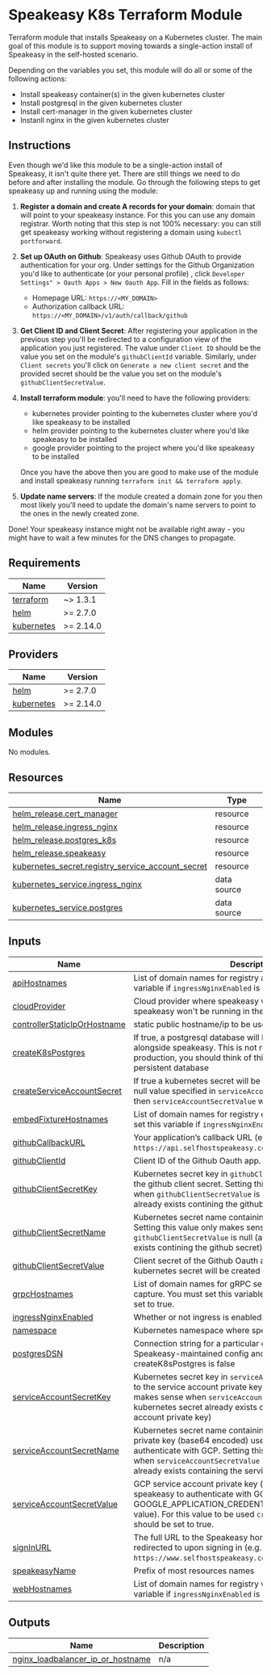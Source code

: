 # Speakeasy K8s Terraform Module

Terraform module that installs Speakeasy on a Kubernetes cluster. The main goal of this module is to support moving towards a single-action install of Speakeasy in the self-hosted scenario.

Depending on the variables you set, this module will do all or some of the following actions:

- Install speakeasy container(s) in the given kubernetes cluster
- Install postgresql in the given kubernetes cluster
- Install cert-manager in the given kubernetes cluster
- Instanll nginx in the given kubernetes cluster

## Instructions

Even though we'd like this module to be a single-action install of Speakeasy, it isn't quite there yet. There are still things we need to do before and after installing the module. Go through the following steps to get speakeasy up and running using the module:

1. **Register a domain and create A records for your domain**: domain that will point to your speakeasy instance. For this you can use any domain registrar. Worth noting that this step is not 100% necessary: you can still get speakeasy working without registering a domain using `kubectl portforward`.
1. **Set up OAuth on Github**: Speakeasy uses Github OAuth to provide authentication for your org. Under settings for the Github Organization you'd like to authenticate (or your personal profile) , click `Developer Settings" > Oauth Apps > New Oauth App`. Fill in the fields as follows:

   - Homepage URL: `https://<MY_DOMAIN>`
   - Authorization callback URL: `https://<MY_DOMAIN>/v1/auth/callback/github`

1. **Get Client ID and Client Secret**: After registering your application in the previous step you'll be redirected to a configuration view of the application you just registered. The value under `Client ID` should be the value you set on the module's `githubClientId` variable. Similarly, under `Client secrets` you'll click on `Generate a new client secret` and the provided secret should be the value you set on the module's `githubClientSecretValue`.
1. **Install terraform module**: you'll need to have the following providers:

   - kubernetes provider pointing to the kubernetes cluster where you'd like speakeasy to be installed
   - helm provider pointing to the kubernetes cluster where you'd like speakeasy to be installed
   - google provider pointing to the project where you'd like speakeasy to be installed

   Once you have the above then you are good to make use of the module and install speakeasy running `terraform init && terraform apply`.

1. **Update name servers**: If the module created a domain zone for you then most likely you'll need to update the domain's name servers to point to the ones in the newly created zone.

Done! Your speakeasy instance might not be available right away - you might have to wait a few minutes for the DNS changes to propagate.

## Requirements

| Name                                                                        | Version   |
| --------------------------------------------------------------------------- | --------- |
| <a name="requirement_terraform"></a> [terraform](#requirement_terraform)    | ~> 1.3.1  |
| <a name="requirement_helm"></a> [helm](#requirement_helm)                   | >= 2.7.0  |
| <a name="requirement_kubernetes"></a> [kubernetes](#requirement_kubernetes) | >= 2.14.0 |

## Providers

| Name                                                                  | Version   |
| --------------------------------------------------------------------- | --------- |
| <a name="provider_helm"></a> [helm](#provider_helm)                   | >= 2.7.0  |
| <a name="provider_kubernetes"></a> [kubernetes](#provider_kubernetes) | >= 2.14.0 |

## Modules

No modules.

## Resources

| Name                                                                                                                                           | Type        |
| ---------------------------------------------------------------------------------------------------------------------------------------------- | ----------- |
| [helm_release.cert_manager](https://registry.terraform.io/providers/hashicorp/helm/latest/docs/resources/release)                              | resource    |
| [helm_release.ingress_nginx](https://registry.terraform.io/providers/hashicorp/helm/latest/docs/resources/release)                             | resource    |
| [helm_release.postgres_k8s](https://registry.terraform.io/providers/hashicorp/helm/latest/docs/resources/release)                              | resource    |
| [helm_release.speakeasy](https://registry.terraform.io/providers/hashicorp/helm/latest/docs/resources/release)                                 | resource    |
| [kubernetes_secret.registry_service_account_secret](https://registry.terraform.io/providers/hashicorp/kubernetes/latest/docs/resources/secret) | resource    |
| [kubernetes_service.ingress_nginx](https://registry.terraform.io/providers/hashicorp/kubernetes/latest/docs/data-sources/service)              | data source |
| [kubernetes_service.postgres](https://registry.terraform.io/providers/hashicorp/kubernetes/latest/docs/data-sources/service)                   | data source |

## Inputs

| Name                                                                                                                  | Description                                                                                                                                                                                                                                                                                   | Type           | Default       |
| --------------------------------------------------------------------------------------------------------------------- | --------------------------------------------------------------------------------------------------------------------------------------------------------------------------------------------------------------------------------------------------------------------------------------------- | -------------- | ------------- |
| <a name="input_apiHostnames"></a> [apiHostnames](#input_apiHostnames)                                                 | List of domain names for registry api. You must set this variable if `ingressNginxEnabled` is set to true.                                                                                                                                                                                    | `list(string)` | `null`        |
| <a name="input_cloudProvider"></a> [cloudProvider](#input_cloudProvider)                                              | Cloud provider where speakeasy will be running. Set to null if speakeasy won't be running in the cloud                                                                                                                                                                                        | `string`       | `null`        |
| <a name="input_controllerStaticIpOrHostname"></a> [controllerStaticIpOrHostname](#input_controllerStaticIpOrHostname) | static public hostname/ip to be used on nginx's controller.                                                                                                                                                                                                                                   | `string`       | `null`        |
| <a name="input_createK8sPostgres"></a> [createK8sPostgres](#input_createK8sPostgres)                                  | If true, a postgresql database will be installed on EKS alongside speakeasy. This is not recommended for production, you should think of this database as a non persistent database                                                                                                           | `bool`         | `false`       |
| <a name="input_createServiceAccountSecret"></a> [createServiceAccountSecret](#input_createServiceAccountSecret)       | If true a kubernetes secret will be created containing the non-null value specified in `serviceAccountSecretValue`. If false, then `serviceAccountSecretValue` will be ignored.                                                                                                               | `bool`         | `false`       |
| <a name="input_embedFixtureHostnames"></a> [embedFixtureHostnames](#input_embedFixtureHostnames)                      | List of domain names for registry embed-fixture UI. You must set this variable if `ingressNginxEnabled` is set to true.                                                                                                                                                                       | `list(string)` | `null`        |
| <a name="input_githubCallbackURL"></a> [githubCallbackURL](#input_githubCallbackURL)                                  | Your application’s callback URL (e.g. `https://api.selfhostspeakeasy.com/v1/auth/callback/github`)                                                                                                                                                                                            | `string`       | `null`        |
| <a name="input_githubClientId"></a> [githubClientId](#input_githubClientId)                                           | Client ID of the Github Oauth app.                                                                                                                                                                                                                                                            | `string`       | `null`        |
| <a name="input_githubClientSecretKey"></a> [githubClientSecretKey](#input_githubClientSecretKey)                      | Kubernetes secret key in `githubClientSecretName` that maps to the github client secret. Setting this value only makes sense when `githubClientSecretValue` is null (a kubernetes secret already exists contining the github secret)                                                          | `string`       | `null`        |
| <a name="input_githubClientSecretName"></a> [githubClientSecretName](#input_githubClientSecretName)                   | Kubernetes secret name containing github client secret. Setting this value only makes sense when `githubClientSecretValue` is null (a kubernetes secret already exists contining the github secret)                                                                                           | `string`       | `null`        |
| <a name="input_githubClientSecretValue"></a> [githubClientSecretValue](#input_githubClientSecretValue)                | Client secret of the Github Oauth app. If not null then a kubernetes secret will be created containing this value.                                                                                                                                                                            | `string`       | `null`        |
| <a name="input_grpcHostnames"></a> [grpcHostnames](#input_grpcHostnames)                                              | List of domain names for gRPC service used for request capture. You must set this variable if `ingressNginxEnabled` is set to true.                                                                                                                                                           | `list(string)` | `null`        |
| <a name="input_ingressNginxEnabled"></a> [ingressNginxEnabled](#input_ingressNginxEnabled)                            | Whether or not ingress is enabled via nginx                                                                                                                                                                                                                                                   | `bool`         | `false`       |
| <a name="input_namespace"></a> [namespace](#input_namespace)                                                          | Kubernetes namespace where speakeasy will be installed                                                                                                                                                                                                                                        | `string`       | `"default"`   |
| <a name="input_postgresDSN"></a> [postgresDSN](#input_postgresDSN)                                                    | Connection string for a particular data source to store Speakeasy-maintained config and requests. Must be set if createK8sPostgres is false                                                                                                                                                   | `string`       | `null`        |
| <a name="input_serviceAccountSecretKey"></a> [serviceAccountSecretKey](#input_serviceAccountSecretKey)                | Kubernetes secret key in `serviceAccountSecretName` that maps to the service account private key. Setting this value only makes sense when `serviceAccountSecretValue` is null (a kubernetes secret already exists containing the service account private key)                                | `string`       | `null`        |
| <a name="input_serviceAccountSecretName"></a> [serviceAccountSecretName](#input_serviceAccountSecretName)             | Kubernetes secret name containing a GCP service account private key (base64 encoded) used by speakeasy to authenticate with GCP. Setting this value only makes sense when `serviceAccountSecretValue` is null (a kubernetes secret already exists containing the service account private key) | `string`       | `null`        |
| <a name="input_serviceAccountSecretValue"></a> [serviceAccountSecretValue](#input_serviceAccountSecretValue)          | GCP service account private key (base64 encoded) used by speakeasy to authenticate with GCP (e.g. GOOGLE_APPLICATION_CREDENTIALS will be set to this value). For this value to be used `createServiceAccountSecret` should be set to true.                                                    | `string`       | `null`        |
| <a name="input_signInURL"></a> [signInURL](#input_signInURL)                                                          | The full URL to the Speakeasy homepage the user will be redirected to upon signing in (e.g. `https://www.selfhostspeakeasy.com`)                                                                                                                                                              | `string`       | `null`        |
| <a name="input_speakeasyName"></a> [speakeasyName](#input_speakeasyName)                                              | Prefix of most resources names                                                                                                                                                                                                                                                                | `string`       | `"speakeasy"` |
| <a name="input_webHostnames"></a> [webHostnames](#input_webHostnames)                                                 | List of domain names for registry web UI. You must set this variable if `ingressNginxEnabled` is set to true.                                                                                                                                                                                 | `list(string)` | `null`        |

## Outputs

| Name                                                                                                                                   | Description |
| -------------------------------------------------------------------------------------------------------------------------------------- | ----------- |
| <a name="output_nginx_loadbalancer_ip_or_hostname"></a> [nginx_loadbalancer_ip_or_hostname](#output_nginx_loadbalancer_ip_or_hostname) | n/a         |
